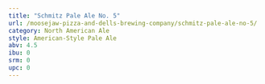 ```yaml
---
title: "Schmitz Pale Ale No. 5"
url: /moosejaw-pizza-and-dells-brewing-company/schmitz-pale-ale-no-5/
category: North American Ale
style: American-Style Pale Ale
abv: 4.5
ibu: 0
srm: 0
upc: 0
---
```


